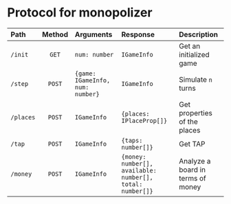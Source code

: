 # Protocol for monopolizer

|Path|Method|Arguments|Response|Description|
|:--|:--:|:--|:--|:--|
|`/init`|`GET`|`num: number`|`IGameInfo`|Get an initialized game|
|`/step`|`POST`|`{game: IGameInfo, num: number}`|`IGameInfo`|Simulate `n` turns|
|`/places`|`POST`|`IGameInfo`|`{places: IPlaceProp[]}`|Get properties of the places|
|`/tap`|`POST`|`IGameInfo`|`{taps: number[]}`|Get TAP|
|`/money`|`POST`|`IGameInfo`|`{money: number[], available: number[], total: number[]}`|Analyze a board in terms of money|
